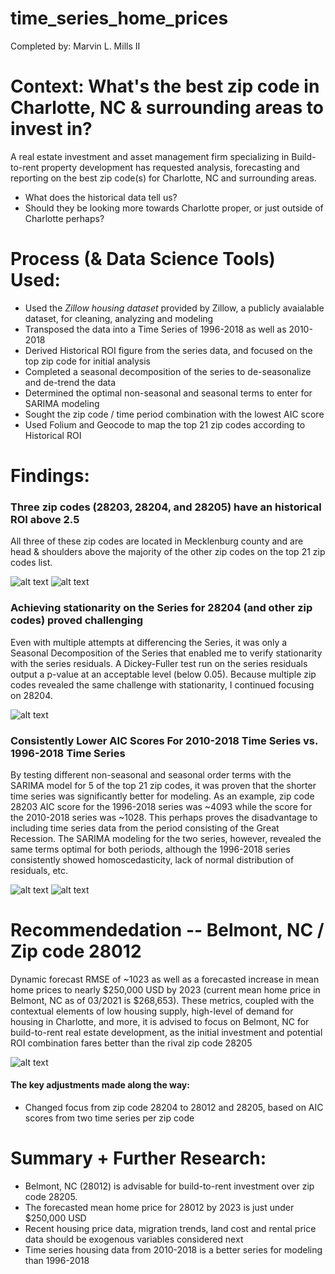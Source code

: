 # time_series_home_prices

Completed by: Marvin L. Mills II

#  Context: What's the best zip code in Charlotte, NC & surrounding areas to invest in? 

A real estate investment and asset management firm specializing in Build-to-rent property development has requested analysis, forecasting and reporting on the best zip code(s) for Charlotte, NC and surrounding areas.


<ul>
    <li>What does the historical data tell us?</li>
    <li>Should they be looking more towards Charlotte proper, or just outside of Charlotte perhaps?</li>
</ul>


# Process (& Data Science Tools) Used:


<ul>
    <li>Used the <i>Zillow housing dataset</i> provided by Zillow, a publicly avaialable dataset, for cleaning, analyzing and modeling</li>
    <li>Transposed the data into a Time Series of 1996-2018 as well as 2010-2018</li>
    <li>Derived Historical ROI figure from the series data, and focused on the top zip code for initial analysis</li>
    <li>Completed a seasonal decomposition of the series to de-seasonalize and de-trend the data</li>
    <li>Determined the optimal non-seasonal and seasonal terms to enter for SARIMA modeling</li>
    <li>Sought the zip code / time period combination with the lowest AIC score</li>
    <li>Used Folium and Geocode to map the top 21 zip codes according to Historical ROI</li>
</ul>


# Findings:


### Three zip codes (28203, 28204, and 28205) have an historical ROI above 2.5

All three of these zip codes are located in Mecklenburg county and are head & shoulders above the majority of the other zip codes on the top 21 zip codes list.

![alt text](https://github.com/emel333/you-got-frisked/blob/main/graphics/call_type_and_time_of_day.JPG "Call-Type-Time-of-Day-Heatmap")
![alt text](https://github.com/emel333/you-got-frisked/blob/main/graphics/time_of_day_with_age_group.JPG "Age-Group-Time-of-Day")



### Achieving stationarity on the Series for 28204 (and other zip codes) proved challenging

Even with multiple attempts at differencing the Series, it was only a Seasonal Decomposition of the Series that enabled me to verify stationarity with the series residuals. A Dickey-Fuller test run on the series residuals output a p-value at an acceptable level (below 0.05). Because multiple zip codes revealed the same challenge with stationarity, I continued focusing on 28204.

![alt text](https://github.com/emel333/you-got-frisked/blob/main/graphics/initial_baseline_model.JPG "Baseline-Model")



### Consistently Lower AIC Scores For 2010-2018 Time Series vs. 1996-2018 Time Series

By testing different non-seasonal and seasonal order terms with the SARIMA model for 5 of the top 21 zip codes, it was proven that the shorter time series was significantly better for modeling. As an example, zip code 28203 AIC score for the 1996-2018 series was ~4093 while the score for the 2010-2018 series was ~1028. This perhaps proves the disadvantage to including time series data from the period consisting of the Great Recession. The SARIMA modeling for the two series, however, revealed the same terms optimal for both periods, although the 1996-2018 series consistently showed homoscedasticity, lack of normal distribution of residuals, etc.


![alt text](https://github.com/emel333/you-got-frisked/blob/main/graphics/log_reg_smote_analysis_recall_score.JPG "Logistic-Regression-SMOTE-Date-Results")
![alt text](https://github.com/emel333/you-got-frisked/blob/main/graphics/log_reg_smote_analysis_recall_score.JPG "Logistic-Regression-SMOTE-Date-Results")



# Recommendedation -- Belmont, NC / Zip code 28012

Dynamic forecast RMSE of ~1023 as well as a forecasted increase in mean home prices to nearly $250,000 USD by 2023 (current mean home price in Belmont, NC as of 03/2021 is $268,653). These metrics, coupled with the contextual elements of low housing supply, high-level of demand for housing in Charlotte, and more, it is advised to focus on Belmont, NC for build-to-rent real estate development, as the initial investment and potential ROI combination fares better than the rival zip code 28205

![alt text](https://github.com/emel333/you-got-frisked/blob/main/graphics/final_model_scores_and_confusion_matrix.JPG "Final-Model-Random-Forests")



#### The key adjustments made along the way:

<ul>
    <li>Changed focus from zip code 28204 to 28012 and 28205, based on AIC scores from two time series per zip code</li>
</ul>



# Summary + Further Research:


<ul>
    <li>Belmont, NC (28012) is advisable for build-to-rent investment over zip code 28205. </li>
    <li>The forecasted mean home price for 28012 by 2023 is just under $250,000 USD</li>
    <li>Recent housing price data, migration trends, land cost and rental price data should be exogenous variables considered next</li>
    <li>Time series housing data from 2010-2018 is a better series for modeling than 1996-2018</li>
</ul>
